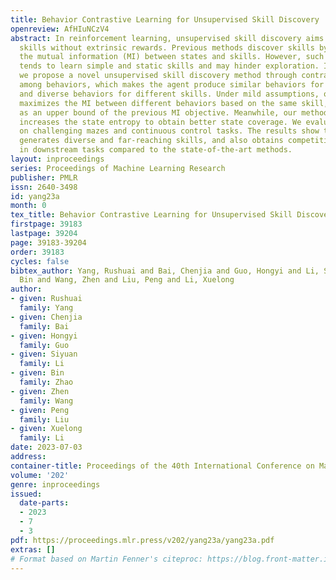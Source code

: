 ```yaml
---
title: Behavior Contrastive Learning for Unsupervised Skill Discovery
openreview: AfHIuNCzV4
abstract: In reinforcement learning, unsupervised skill discovery aims to learn diverse
  skills without extrinsic rewards. Previous methods discover skills by maximizing
  the mutual information (MI) between states and skills. However, such an MI objective
  tends to learn simple and static skills and may hinder exploration. In this paper,
  we propose a novel unsupervised skill discovery method through contrastive learning
  among behaviors, which makes the agent produce similar behaviors for the same skill
  and diverse behaviors for different skills. Under mild assumptions, our objective
  maximizes the MI between different behaviors based on the same skill, which serves
  as an upper bound of the previous MI objective. Meanwhile, our method implicitly
  increases the state entropy to obtain better state coverage. We evaluate our method
  on challenging mazes and continuous control tasks. The results show that our method
  generates diverse and far-reaching skills, and also obtains competitive performance
  in downstream tasks compared to the state-of-the-art methods.
layout: inproceedings
series: Proceedings of Machine Learning Research
publisher: PMLR
issn: 2640-3498
id: yang23a
month: 0
tex_title: Behavior Contrastive Learning for Unsupervised Skill Discovery
firstpage: 39183
lastpage: 39204
page: 39183-39204
order: 39183
cycles: false
bibtex_author: Yang, Rushuai and Bai, Chenjia and Guo, Hongyi and Li, Siyuan and Zhao,
  Bin and Wang, Zhen and Liu, Peng and Li, Xuelong
author:
- given: Rushuai
  family: Yang
- given: Chenjia
  family: Bai
- given: Hongyi
  family: Guo
- given: Siyuan
  family: Li
- given: Bin
  family: Zhao
- given: Zhen
  family: Wang
- given: Peng
  family: Liu
- given: Xuelong
  family: Li
date: 2023-07-03
address: 
container-title: Proceedings of the 40th International Conference on Machine Learning
volume: '202'
genre: inproceedings
issued:
  date-parts:
  - 2023
  - 7
  - 3
pdf: https://proceedings.mlr.press/v202/yang23a/yang23a.pdf
extras: []
# Format based on Martin Fenner's citeproc: https://blog.front-matter.io/posts/citeproc-yaml-for-bibliographies/
---
```

